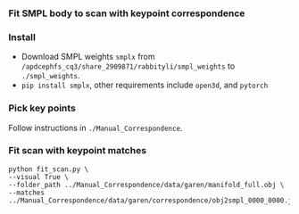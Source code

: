 ### Fit SMPL body to scan with keypoint correspondence


### Install
- Download SMPL weights ```smplx```  from ```/apdcephfs_cq3/share_2909871/rabbityli/smpl_weights``` to ```./smpl_weights```.  
- ```pip install smplx```, other requirements include ```open3d```, and ```pytorch```


### Pick key points
Follow instructions in ```./Manual_Correspondence```.



### Fit scan with keypoint matches
```shell
python fit_scan.py \
--visual True \
--folder_path ../Manual_Correspondence/data/garen/manifold_full.obj \
--matches ../Manual_Correspondence/data/garen/correspondence/obj2smpl_0000_0000.json
```


